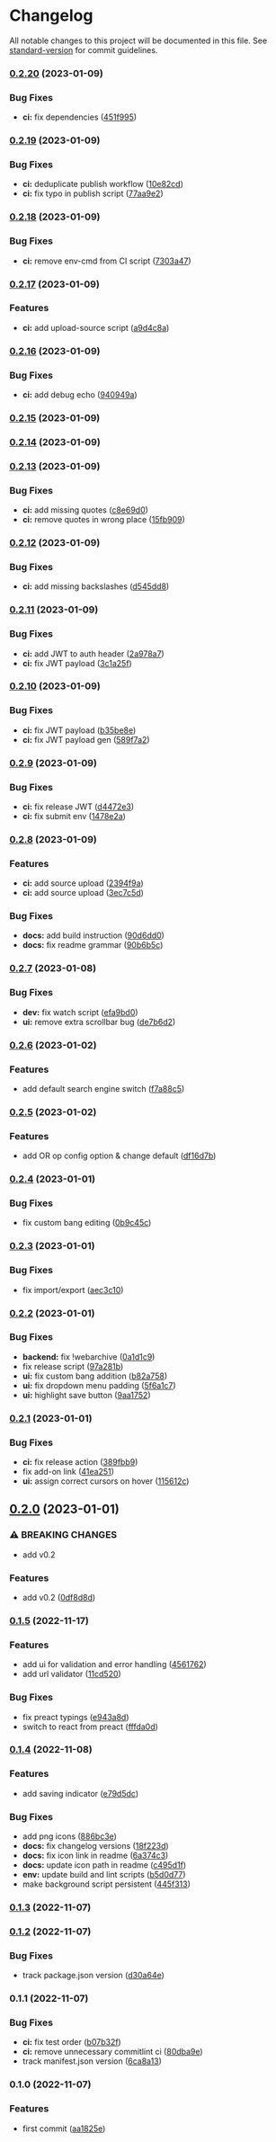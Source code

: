 # Changelog

All notable changes to this project will be documented in this file. See [standard-version](https://github.com/conventional-changelog/standard-version) for commit guidelines.

### [0.2.20](https://github.com/WhistlingZephyr/banger/compare/v0.2.19...v0.2.20) (2023-01-09)


### Bug Fixes

* **ci:** fix dependencies ([451f995](https://github.com/WhistlingZephyr/banger/commit/451f995951e90817ad8ec5af279cd9a025573bda))

### [0.2.19](https://github.com/WhistlingZephyr/banger/compare/v0.2.18...v0.2.19) (2023-01-09)


### Bug Fixes

* **ci:** deduplicate publish workflow ([10e82cd](https://github.com/WhistlingZephyr/banger/commit/10e82cdfecbc7fea296dc5a51885693112293067))
* **ci:** fix typo in publish script ([77aa9e2](https://github.com/WhistlingZephyr/banger/commit/77aa9e2717e74e43398e180aceb762cee2def54a))

### [0.2.18](https://github.com/WhistlingZephyr/banger/compare/v0.2.17...v0.2.18) (2023-01-09)


### Bug Fixes

* **ci:** remove env-cmd from CI script ([7303a47](https://github.com/WhistlingZephyr/banger/commit/7303a47a91c29c19688e1b5b70619169747c9c58))

### [0.2.17](https://github.com/WhistlingZephyr/banger/compare/v0.2.16...v0.2.17) (2023-01-09)


### Features

* **ci:** add upload-source script ([a9d4c8a](https://github.com/WhistlingZephyr/banger/commit/a9d4c8a6446a86ffa4462a46835b81566554447b))

### [0.2.16](https://github.com/WhistlingZephyr/banger/compare/v0.2.15...v0.2.16) (2023-01-09)


### Bug Fixes

* **ci:** add debug echo ([940949a](https://github.com/WhistlingZephyr/banger/commit/940949a343481914c7ea8607ca3be522f9b76b4f))

### [0.2.15](https://github.com/WhistlingZephyr/banger/compare/v0.2.14...v0.2.15) (2023-01-09)

### [0.2.14](https://github.com/WhistlingZephyr/banger/compare/v0.2.13...v0.2.14) (2023-01-09)

### [0.2.13](https://github.com/WhistlingZephyr/banger/compare/v0.2.12...v0.2.13) (2023-01-09)


### Bug Fixes

* **ci:** add missing quotes ([c8e69d0](https://github.com/WhistlingZephyr/banger/commit/c8e69d0c8f9ecb5624e27ee2aa7acb1d38662662))
* **ci:** remove quotes in wrong place ([15fb909](https://github.com/WhistlingZephyr/banger/commit/15fb9094204640411e75c5fae5726ec976138640))

### [0.2.12](https://github.com/WhistlingZephyr/banger/compare/v0.2.11...v0.2.12) (2023-01-09)


### Bug Fixes

* **ci:** add missing backslashes ([d545dd8](https://github.com/WhistlingZephyr/banger/commit/d545dd8d415137cdd19d34c59e8e7bce7283083d))

### [0.2.11](https://github.com/WhistlingZephyr/banger/compare/v0.2.10...v0.2.11) (2023-01-09)


### Bug Fixes

* **ci:** add JWT to auth header ([2a978a7](https://github.com/WhistlingZephyr/banger/commit/2a978a79126052a8d158d8502b113f4630da28bb))
* **ci:** fix JWT payload ([3c1a25f](https://github.com/WhistlingZephyr/banger/commit/3c1a25f332f465f200bd371918da5504b7851f03))

### [0.2.10](https://github.com/WhistlingZephyr/banger/compare/v0.2.9...v0.2.10) (2023-01-09)


### Bug Fixes

* **ci:** fix JWT payload ([b35be8e](https://github.com/WhistlingZephyr/banger/commit/b35be8e9c075e1f25e554961d548adc9552fac10))
* **ci:** fix JWT payload gen ([589f7a2](https://github.com/WhistlingZephyr/banger/commit/589f7a240eae5727131ea15a49823ebba0a27f97))

### [0.2.9](https://github.com/WhistlingZephyr/banger/compare/v0.2.8...v0.2.9) (2023-01-09)


### Bug Fixes

* **ci:** fix release JWT ([d4472e3](https://github.com/WhistlingZephyr/banger/commit/d4472e3e738f4f9ef612132d72ccb0f0f2bafb5e))
* **ci:** fix submit env ([1478e2a](https://github.com/WhistlingZephyr/banger/commit/1478e2a814026f096023ddc62cfc921d85dc609c))

### [0.2.8](https://github.com/WhistlingZephyr/banger/compare/v0.2.7...v0.2.8) (2023-01-09)


### Features

* **ci:** add source upload ([2394f9a](https://github.com/WhistlingZephyr/banger/commit/2394f9ac8d0868140a125a6975d0ac95f98c81ca))
* **ci:** add source upload ([3ec7c5d](https://github.com/WhistlingZephyr/banger/commit/3ec7c5dcf4e74e18e880ce32d0b1dd446723c5a4))


### Bug Fixes

* **docs:** add build instruction ([90d6dd0](https://github.com/WhistlingZephyr/banger/commit/90d6dd04cc0510c1e51f2a3cc918460bdf2c373f))
* **docs:** fix readme grammar ([90b6b5c](https://github.com/WhistlingZephyr/banger/commit/90b6b5c595af5d00160820560e5282b935aad578))

### [0.2.7](https://github.com/WhistlingZephyr/banger/compare/v0.2.6...v0.2.7) (2023-01-08)


### Bug Fixes

* **dev:** fix watch script ([efa9bd0](https://github.com/WhistlingZephyr/banger/commit/efa9bd02ffbb1fa303f384e16c01705ea557eefa))
* **ui:** remove extra scrollbar bug ([de7b6d2](https://github.com/WhistlingZephyr/banger/commit/de7b6d2ade7d049af599063173ef8c582f926630))

### [0.2.6](https://github.com/WhistlingZephyr/banger/compare/v0.2.5...v0.2.6) (2023-01-02)


### Features

* add default search engine switch ([f7a88c5](https://github.com/WhistlingZephyr/banger/commit/f7a88c5691ca0cf6a004c8c7e3f5125008c76d77))

### [0.2.5](https://github.com/WhistlingZephyr/banger/compare/v0.2.4...v0.2.5) (2023-01-02)


### Features

* add OR op config option & change default ([df16d7b](https://github.com/WhistlingZephyr/banger/commit/df16d7b4e5f34f5ce8d2101fc1a1d950859c980f))

### [0.2.4](https://github.com/WhistlingZephyr/banger/compare/v0.2.3...v0.2.4) (2023-01-01)


### Bug Fixes

* fix custom bang editing ([0b9c45c](https://github.com/WhistlingZephyr/banger/commit/0b9c45c0d2da58f30e102553d57496d7b3194e61))

### [0.2.3](https://github.com/WhistlingZephyr/banger/compare/v0.2.2...v0.2.3) (2023-01-01)


### Bug Fixes

* fix import/export ([aec3c10](https://github.com/WhistlingZephyr/banger/commit/aec3c103804338127a24d9bc71f46104ab5876d6))

### [0.2.2](https://github.com/WhistlingZephyr/banger/compare/v0.2.1...v0.2.2) (2023-01-01)


### Bug Fixes

* **backend:** fix !webarchive ([0a1d1c9](https://github.com/WhistlingZephyr/banger/commit/0a1d1c9de106c71c6456ddc93af0ebd0b546f888))
* fix release script ([97a281b](https://github.com/WhistlingZephyr/banger/commit/97a281b611badbc20e8900496d5bda3cd27736cf))
* **ui:** fix custom bang addition ([b82a758](https://github.com/WhistlingZephyr/banger/commit/b82a758edf0c0f4fcd5cc6056835e4fb094cfadb))
* **ui:** fix dropdown menu padding ([5f6a1c7](https://github.com/WhistlingZephyr/banger/commit/5f6a1c77a0795b7c7f4f82ee648bd0a636cb056a))
* **ui:** highlight save button ([9aa1752](https://github.com/WhistlingZephyr/banger/commit/9aa17529dca9943ee0ebb938bbe451b109969e10))

### [0.2.1](https://github.com/WhistlingZephyr/banger/compare/v0.2.0...v0.2.1) (2023-01-01)


### Bug Fixes

* **ci:** fix release action ([389fbb9](https://github.com/WhistlingZephyr/banger/commit/389fbb956ef6f325d2da4e5a79d71f0490a552fc))
* fix add-on link ([41ea251](https://github.com/WhistlingZephyr/banger/commit/41ea2510323bd6f51761838fb1ba04746617c51d))
* **ui:** assign correct cursors on hover ([115612c](https://github.com/WhistlingZephyr/banger/commit/115612c0da35cc34baab28311f8b2f4cb3212196))

## [0.2.0](https://github.com/WhistlingZephyr/banger/compare/v0.1.5...v0.2.0) (2023-01-01)


### ⚠ BREAKING CHANGES

* add v0.2

### Features

* add v0.2 ([0df8d8d](https://github.com/WhistlingZephyr/banger/commit/0df8d8ddb3d762c8615a333398a6dbf25b97dbfc))

### [0.1.5](https://github.com/WhistlingZephyr/banger/compare/v0.1.4...v0.1.5) (2022-11-17)


### Features

* add ui for validation and error handling ([4561762](https://github.com/WhistlingZephyr/banger/commit/4561762574aaafef9661ecf865588b41a17f0bf0))
* add url validator ([11cd520](https://github.com/WhistlingZephyr/banger/commit/11cd520995ec5c96930c6a62e608f2125fce929f))


### Bug Fixes

* fix preact typings ([e943a8d](https://github.com/WhistlingZephyr/banger/commit/e943a8d10f6a293c1ed504dfd8f6aa3ab952e18b))
* switch to react from preact ([fffda0d](https://github.com/WhistlingZephyr/banger/commit/fffda0d484eb21b992af140990cd21d0f7a1f24d))

### [0.1.4](https://github.com/WhistlingZephyr/banger/compare/v0.1.3...v0.1.4) (2022-11-08)


### Features

* add saving indicator ([e79d5dc](https://github.com/WhistlingZephyr/banger/commit/e79d5dceb96a4e387d57a154d379b905c38b96cf))


### Bug Fixes

* add png icons ([886bc3e](https://github.com/WhistlingZephyr/banger/commit/886bc3e24384411423e5b71bff52f354d2e12a81))
* **docs:** fix changelog versions ([18f223d](https://github.com/WhistlingZephyr/banger/commit/18f223d9e20ecf4b22cf2c3de4af9bda8da96474))
* **docs:** fix icon link in readme ([6a374c3](https://github.com/WhistlingZephyr/banger/commit/6a374c30b3a687dfb4d68d787b768d36ddc99ce5))
* **docs:** update icon path in readme ([c495d1f](https://github.com/WhistlingZephyr/banger/commit/c495d1f008b36bde622afe83206a10e8973a5e82))
* **env:** update build and lint scripts ([b5d0d77](https://github.com/WhistlingZephyr/banger/commit/b5d0d776f49223a682c72e36905a7b9f4e879043))
* make background script persistent ([445f313](https://github.com/WhistlingZephyr/banger/commit/445f3132552f599e1ebd1950a521764fbe58a5b7))

### [0.1.3](https://github.com/WhistlingZephyr/banger/compare/v0.1.2...v0.1.3) (2022-11-07)

### [0.1.2](https://github.com/WhistlingZephyr/banger/compare/v0.1.1...v0.1.2) (2022-11-07)


### Bug Fixes

* track package.json version ([d30a64e](https://github.com/WhistlingZephyr/banger/commit/d30a64e3e495926a25b5fb3338ebf1a93dd92161))

### 0.1.1 (2022-11-07)


### Bug Fixes

* **ci:** fix test order ([b07b32f](https://github.com/WhistlingZephyr/banger/commit/b07b32f73e4bc4d0ee814dc253614f218d7e466b))
* **ci:** remove unnecessary commitlint ci ([80dba9e](https://github.com/WhistlingZephyr/banger/commit/80dba9e57aae74668f6d9e7f718f488327b65951))
* track manifest.json version ([6ca8a13](https://github.com/WhistlingZephyr/banger/commit/6ca8a136b31655898503ef43c3f2fda1a1845c9e))

### 0.1.0 (2022-11-07)


### Features

* first commit ([aa1825e](https://github.com/WhistlingZephyr/banger/commit/aa1825e23e1f3ba10e4a4987bee8a022ca39e8d7))
